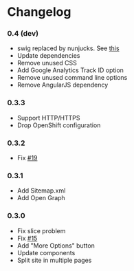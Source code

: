 # Changelog

### 0.4 (dev)

- swig replaced by nunjucks. See [this](https://github.com/paularmstrong/swig/issues/628)
- Update dependencies
- Remove unused CSS
- Add Google Analytics Track ID option
- Remove unused command line options
- Remove AngularJS dependency

### 0.3.3

- Support HTTP/HTTPS
- Drop OpenShift configuration

### 0.3.2

- Fix [#19](https://github.com/alexandrevicenzi/gistfy/issues/19)

### 0.3.1

- Add Sitemap.xml
- Add Open Graph

### 0.3.0

- Fix slice problem
- Fix [#15](https://github.com/alexandrevicenzi/gistfy/issues/15)
- Add "More Options" button
- Update components
- Split site in multiple pages
